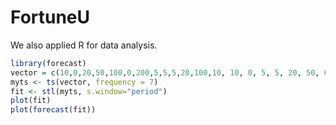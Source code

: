 # FortuneU

We also applied R for data analysis.
```r
library(forecast)
vector = c(10,0,20,50,100,0,200,5,5,5,20,100,10, 10, 0, 5, 5, 20, 50, 0, 20 )
myts <- ts(vector, frequency = 7)
fit <- stl(myts, s.window="period")
plot(fit)
plot(forecast(fit))
```

